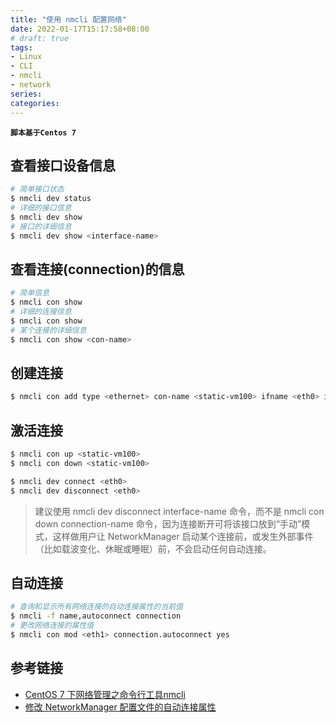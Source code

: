 ```yaml
---
title: "使用 nmcli 配置网络"
date: 2022-01-17T15:17:58+08:00
# draft: true
tags:
- Linux
- CLI
- nmcli
- network
series:
categories:
---
```


**`脚本基于Centos 7`**

## 查看接口设备信息
```bash
# 简单接口状态
$ nmcli dev status
# 详细的接口信息
$ nmcli dev show
# 接口的详细信息
$ nmcli dev show <interface-name>
```

## 查看连接(connection)的信息
```bash
# 简单信息
$ nmcli con show
# 详细的连接信息
$ nmcli con show
# 某个连接的详细信息
$ nmcli con show <con-name>
```

## 创建连接
```bash
$ nmcli con add type <ethernet> con-name <static-vm100> ifname <eth0> ip4 <192.168.100.100/24> [gw4 <192.168.100.1>]
```

## 激活连接
```bash
$ nmcli con up <static-vm100>
$ nmcli con down <static-vm100>

$ nmcli dev connect <eth0>
$ nmcli dev disconnect <eth0>
```
> 建议使用 nmcli dev disconnect interface-name 命令，而不是 nmcli con down connection-name 命令，因为连接断开可将该接口放到“手动”模式，这样做用户让 NetworkManager 启动某个连接前，或发生外部事件（比如载波变化、休眠或睡眠）前，不会启动任何自动连接。

## 自动连接
```bash
# 查询和显示所有网络连接的自动连接属性的当前值
$ nmcli -f name,autoconnect connection
# 更改网络连接的属性值
$ nmcli con mod <eth1> connection.autoconnect yes
```

## 参考链接
- [CentOS 7 下网络管理之命令行工具nmcli](https://www.jianshu.com/p/5d5560e9e26a)
- [修改 NetworkManager 配置文件的自动连接属性](https://docs.rockylinux.org/zh/gemstones/nmcli/)